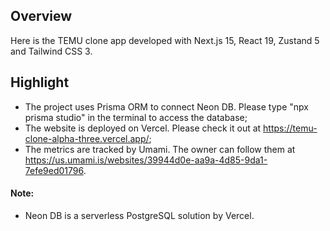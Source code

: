 ## Overview
Here is the TEMU clone app developed with Next.js 15, React 19, Zustand 5 and Tailwind CSS 3.


## Highlight
- The project uses Prisma ORM to connect Neon DB. Please type "npx prisma studio" in the terminal to access the database;
- The website is deployed on Vercel. Please check it out at https://temu-clone-alpha-three.vercel.app/;
- The metrics are tracked by Umami. The owner can follow them at https://us.umami.is/websites/39944d0e-aa9a-4d85-9da1-7efe9ed01796.

#### Note:
- Neon DB is a serverless PostgreSQL solution by Vercel.
